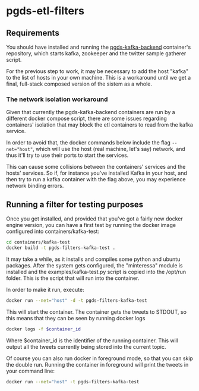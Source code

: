# pgds-etl-filters

## Requirements

You should have installed and running the [pgds-kafka-backend](https://github.com/rberenguel/pgds-kafka-backend) container's repository, which starts kafka, zookeeper and the twitter sample gatherer script.

For the previous step to work, it may be necessary to add the host "kafka" to the list of hosts in your own machine. This is a workaround until we get a final, full-stack composed version of the sistem as a whole.

### The network isolation workaround

Given that currently the pgds-kafka-backend containers are run by a different docker compose script, there are some issues regarding containers' isolation that may block the etl containers to read from the kafka service.

In order to avoid that, the docker commands below include the flag `--net="host"`, which will use the host (real machine, let's say) network, and thus it'll try to use their ports to start the services.

This can cause some collisions between the containers' services and the hosts' services. So if, for instance you've installed Kafka in your host, and then try to run a kafka container with the flag above, you may experience network binding errors.

## Running a filter for testing purposes

Once you get installed, and provided that you've got a fairly new docker engine version, you can have a first test by running the docker image configured into containers/kafka-test:

```bash
cd containers/kafka-test
docker build -t pgds-filters-kafka-test .
```
It may take a while, as it installs and compiles some python and ubuntu packages. After the system gets configured, the "minteressa" module is installed and the examples/kafka-test.py script is copied into the /opt/run folder. This is the script that will run into the container.

In order to make it run, execute:

```bash
docker run --net="host" -d -t pgds-filters-kafka-test
```

This will start the container. The container gets the tweets to STDOUT, so this means that they can be seen by running docker logs

```bash
docker logs -f $container_id
```
Where $container_id is the identifier of the running container.  This will output all the tweets currently being stored into the current topic.

Of course you can also run docker in foreground mode, so that you can skip the double run. Running the container in foreground will print the tweets in your command line:

```bash
docker run --net="host" -t pgds-filters-kafka-test
```
